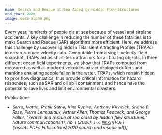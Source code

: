 ```yaml
---
name: Search and Rescue at Sea Aided by Hidden Flow Structures
end_year: 2020
image: oecs-alpha.png
---
```


Every year, hundreds of people die at sea because of vessel and airplane accidents. A key challenge in reducing the number of these fatalities is to make Search and Rescue (SAR) algorithms more efficient. Here, we address this challenge by uncovering hidden TRansient Attracting Profiles (TRAPs) in ocean-surface velocity data. Computable from a single velocity-field snapshot, TRAPs act as short-term attractors for all floating objects. In three different ocean field experiments, we show that TRAPs computed from measured as well as modeled velocities attract deployed drifters and manikins emulating people fallen in the water. TRAPs, which remain hidden to prior flow diagnostics, thus provide critical information for hazard responses, such as SAR and oil spill containment, and hence have the potential to save lives and limit environmental disasters.

Publications:
- *Serra, Mattia, Pratik Sathe, Irina Rypina, Anthony Kirincich, Shane D. Ross, Pierre Lermusiaux, Arthur Allen, Thomas Peacock, and George Haller. "Search and rescue at sea aided by hidden flow structures." Nature communications 11, no. 1 (2020): 1-7. \[[link](https://doi.org/10.1038/s41467-020-16281-x)\]\[[PDF](\assets\PDFs\Publications\2020 search and rescue.pdf)\]*
